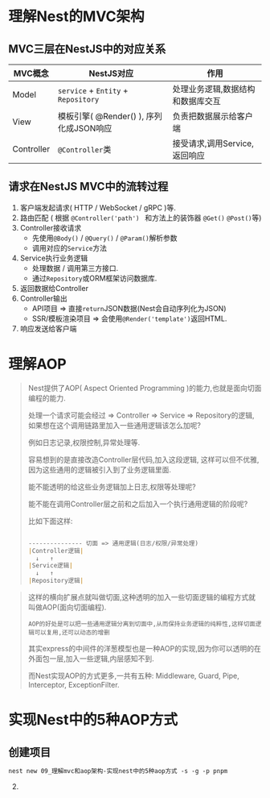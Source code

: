 # 理解Nest的MVC架构

## MVC三层在NestJS中的对应关系

| MVC概念    | NestJS对应                              | 作用                              |
| ---------- | --------------------------------------- | --------------------------------- |
| Model      | `service`  + `Entity` + `Repository`    | 处理业务逻辑,数据结构和数据库交互 |
| View       | 模板引擎( @Render() ), 序列化成JSON响应 | 负责把数据展示给客户端            |
| Controller | `@Controller`类                         | 接受请求,调用Service,返回响应     |

## 请求在NestJS MVC中的流转过程

1. 客户端发起请求( HTTP / WebSocket / gRPC )等.
2. 路由匹配 ( 根据 `@Controller('path') ` 和方法上的装饰器  `@Get()` `@Post()`等)
3. Controller接收请求
   - 先使用`@Body()` / `@Query()` / `@Param()`解析参数
   - 调用对应的`Service`方法
4. Service执行业务逻辑
   - 处理数据 / 调用第三方接口.
   - 通过`Repository`或ORM框架访问数据库.
5. 返回数据给Controller
6. Controller输出
   - API项目 => 直接`return`JSON数据(Nest会自动序列化为JSON)
   - SSR/模板渲染项目 => 会使用`@Render('template')`返回HTML.
7. 响应发送给客户端

# 理解AOP

> Nest提供了AOP( Aspect Oriented Programming )的能力,也就是面向切面编程的能力.
>
> 处理一个请求可能会经过 => Controller => Service => Repository的逻辑, 如果想在这个调用链路里加入一些通用逻辑该怎么加呢?
>
> 例如日志记录,权限控制,异常处理等.
>
> 容易想到的是直接改造Controller层代码,加入这段逻辑, 这样可以但不优雅,因为这些通用的逻辑被引入到了业务逻辑里面.
>
> 能不能透明的给这些业务逻辑加上日志,权限等处理呢? 
>
> 能不能在调用Controller层之前和之后加入一个执行通用逻辑的阶段呢? 
>
> 比如下面这样:
>
> ```markdown
> 
> --------------- 切面 => 通用逻辑(日志/权限/异常处理)
> |Controller逻辑|    
> 	↓	↑
> |Service逻辑|
> 	↓	↑
> |Repository逻辑|
> ```

> 这样的横向扩展点就叫做切面,这种透明的加入一些切面逻辑的编程方式就叫做AOP(面向切面编程).
>
> `AOP的好处是可以把一些通用逻辑分离到切面中,从而保持业务逻辑的纯粹性,这样切面逻辑可以复用,还可以动态的增删`
>
> 其实express的中间件的洋葱模型也是一种AOP的实现,因为你可以透明的在外面包一层,加入一些逻辑,内层感知不到.
>
> 而Nest实现AOP的方式更多,一共有五种: Middleware, Guard, Pipe, Interceptor, ExceptionFilter.

# 实现Nest中的5种AOP方式

## 创建项目

```markdown
nest new 09_理解mvc和aop架构-实现nest中的5种aop方式 -s -g -p pnpm
```

2.